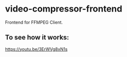 # video-compressor-frontend

Frontend for FFMPEG Client.

## To see how it works:
https://youtu.be/3ErWVg8xN1s
